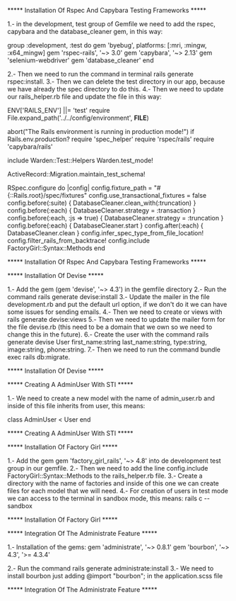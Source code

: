 ***** Installation Of Rspec And Capybara Testing Frameworks *****

1.- in the development, test group of Gemfile we need to add the rspec, capybara and the database_cleaner gem, in this way:

group :development, :test do
  gem 'byebug', platforms: [:mri, :mingw, :x64_mingw]
  gem 'rspec-rails', '~> 3.0'
  gem 'capybara', '~> 2.13'
  gem 'selenium-webdriver'
  gem 'database_cleaner'
end

2.- Then we need to run the command in terminal rails generate rspec:install.
3.- Then we can delete the test directory in our app, because we have already the spec directory to do this.
4.- Then we need to update our rails_helper.rb file and update the file in this way:

ENV['RAILS_ENV'] ||= 'test'
require File.expand_path('../../config/environment', __FILE__)

abort("The Rails environment is running in production mode!") if Rails.env.production?
require 'spec_helper'
require 'rspec/rails'
require 'capybara/rails'

include Warden::Test::Helpers
Warden.test_mode!

ActiveRecord::Migration.maintain_test_schema!

RSpec.configure do |config|
  config.fixture_path = "#{::Rails.root}/spec/fixtures"
  config.use_transactional_fixtures = false
  config.before(:suite) { DatabaseCleaner.clean_with(:truncation) }
  config.before(:each) { DatabaseCleaner.strategy = :transaction }
  config.before(:each, :js => true) { DatabaseCleaner.strategy = :truncation }
  config.before(:each) { DatabaseCleaner.start }
  config.after(:each) { DatabaseCleaner.clean }
  config.infer_spec_type_from_file_location!
  config.filter_rails_from_backtrace!
  config.include FactoryGirl::Syntax::Methods
end

***** Installation Of Rspec And Capybara Testing Frameworks *****

***** Installation Of Devise *****

1.- Add the gem (gem 'devise', '~> 4.3') in the gemfile directory
2.- Run the command rails generate devise:install
3.- Update the mailer in the file development.rb and put the default url option, if we don't do it we can have some issues for sending emails.
4.- Then we need to create or views with rails generate devise:views
5.- Then we need to update the mailer form for the file devise.rb (this need to be a domain that we own so we need to change this in the future).
6.- Create the user with the command rails generate devise User first_name:string last_name:string, type:string, image:string, phone:string.
7.- Then we need to run the command bundle exec rails db:migrate.

***** Installation Of Devise *****

***** Creating A AdminUser With STI *****

1.- We need to create a new model with the name of admin_user.rb and inside of this file inherits from user, this means:

class AdminUser < User
end

***** Creating A AdminUser With STI *****

***** Installation Of Factory Girl *****

1.- Add the gem gem 'factory_girl_rails', '~> 4.8' into de development test group in our gemfile.
2.- Then we need to add the line config.include FactoryGirl::Syntax::Methods to the rails_helper.rb file.
3.- Create a directory with the name of factories and inside of this one we can create files for each model that we will need.
4.- For creation of users in test mode we can access to the terminal in sandbox mode, this means: rails c --sandbox


***** Installation Of Factory Girl *****

***** Integration Of The Administrate Feature *****

1.- Installation of the gems:
gem 'administrate', '~> 0.8.1'
gem 'bourbon', '~> 4.3', '>= 4.3.4'

2.- Run the command rails generate administrate:install
3.- We need to install bourbon just adding @import "bourbon"; in the application.scss file

***** Integration Of The Administrate Feature *****

